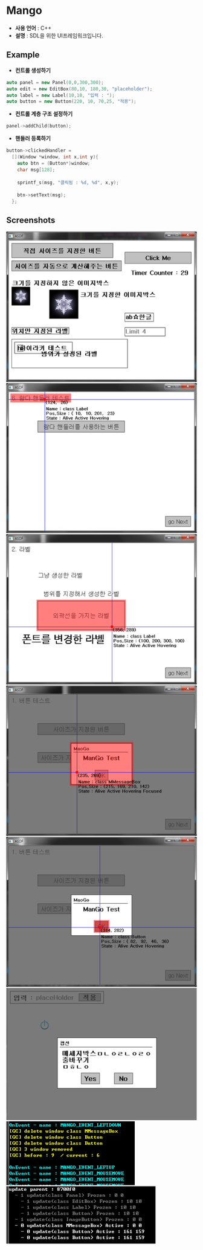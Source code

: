 Mango
====

* __사용 언어__ : C++
* __설명__ : SDL을 위한 UI프레임워크입니다.

Example
----
* __컨트롤 생성하기__
```C++
auto panel = new Panel(0,0,300,300);
auto edit = new EditBox(80,10, 180,30, "placeholder");
auto label = new Label(10,10, "입력 : ");
auto button = new Button(220, 10, 70,25, "적용");
```
* __컨트롤 계층 구조 설정하기__
```C++
panel->addChild(button);
```
* __핸들러 등록하기__
```C++
button->clickedHandler = 
  [](Window *window, int x,int y){
    auto btn = (Button*)window;
    char msg[128];
    
    sprintf_s(msg, "클릭됨 : %d, %d", x,y);
    
    btn->setText(msg);
  };
```

Screenshots
----
![a](img/prev1.png)<br>
![b](img/prev2.png)<br>
![c](img/prev3.png)<br>
![d](img/prev4.png)<br>
![e](img/prev5.png)<br>
![f](img/prev6.png)<br>
![g](img/prev7.png)<br>
![h](img/prev8.png)
